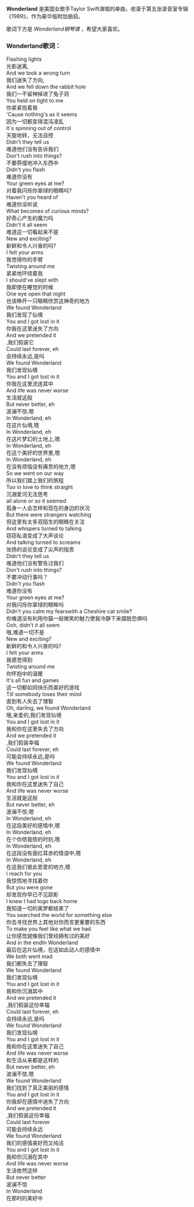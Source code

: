 

**Wonderland** 是美国女歌手Taylor Swift演唱的单曲，收录于第五张录音室专辑《1989》，作为豪华版附加曲目。

  
歌词下方是 _Wonderland钢琴谱_ ，希望大家喜欢。

### Wonderland歌词：

Flashing lights  
光影迷离,  
And we took a wrong turn  
我们迷失了方向,  
And we fell down the rabbit hole  
我们一不留神掉进了兔子洞  
You held on tight to me  
你紧紧抱着我  
'Cause nothing's as it seems  
因为一切都变得混沌凌乱  
It`s spinning out of control  
天旋地转，无法自控  
Didn't they tell us  
难道他们没有告诉我们  
Don't rush into things?  
不要莽撞地冲入东西中  
Didn't you flash  
难道你没有  
Your green eyes at me?  
对着我闪烁你翠绿的眼睛吗?  
Haven't you heard of  
难道你没听说  
What becomes of curious minds?  
好奇心产生的魔力吗  
Didn't it all seem  
难道这一切看起来不是  
New and exciting?  
新鲜和令人兴奋的吗?  
I felt your arms  
我觉得你的手臂  
Twisting around me  
紧紧地环绕着我  
I should've slept with  
我即使在睡觉的时候  
One eye open that night  
也该睁开一只眼睛欣赏这神奇的地方  
We found Wonderland  
我们发现了仙境  
You and I got lost in it  
你我在这里迷失了方向  
And we pretended it  
,我们假装它  
Could last forever, eh  
会持续永远,是吗  
We found Wonderland  
我们发现仙境  
You and I got lost in it  
你我在这里流连其中  
And life was never worse  
生活就这般  
But never better, eh  
波澜不惊,嗯  
In Wonderland, eh  
在这片仙境,嗯  
In Wonderland, eh  
在这片梦幻的土地上,嗯  
In Wonderland, eh  
在这个美好的世界里,嗯  
In Wonderland, eh  
在没有烦恼没有痛苦的地方,嗯  
So we went on our way  
所以我们踏上我们的旅程  
Too in love to think straight  
沉溺爱河无法思考  
all alone or so it seemed  
孤身一人会怎样和现在的身边的状况  
But there were strangers watching  
但这里有太多双陌生的眼睛在关注  
And whispers turned to talking  
窃窃私语变成了大声谈论  
And talking turned to screams  
张扬的谈论变成了尖声的指责  
Didn't they tell us  
难道他们没有警告过我们  
Don't rush into things?  
不要冲动行事吗？  
Didn't you flash  
难道你没有  
Your green eyes at me?  
对我闪烁你翠绿的眼眸吗  
Didn't you calm my fearswith a Cheshire cat smile?  
你难道没有利用你猫一般微笑的魅力使我冷静下来摆脱恐惧吗  
Ooh, didn't it all seem  
哦,难道一切不是  
New and exciting?  
新鲜的和令人兴奋的吗?  
I felt your arms  
我感觉得到  
Twisting around me  
你怀抱中的温暖  
It's all fun and games  
这一切都如同快乐而美好的游戏  
Till somebody loses their mind  
直到有人失去了理智  
Oh, darling, we found Wonderland  
哦,亲爱的,我们发现仙境  
You and I got lost in it  
我和你在这里失去了方向  
And we pretended it  
,我们假装幸福  
Could last forever, eh  
可能会持续永远,是吗  
We found Wonderland  
我们发现仙境  
You and I got lost in it  
我和你在这里迷失了自己  
And life was never worse  
生活就是这般  
But never better, eh  
波澜不惊,嗯  
In Wonderland, eh  
在这段美好的感情中,嗯  
In Wonderland, eh  
在个你侬我侬的时刻,嗯  
In Wonderland, eh  
在这段没有面红耳赤的情谊中,嗯  
In Wonderland, eh  
在这我们彼此恩爱的地方,嗯  
I reach for you  
我惊慌地寻找着你  
But you were gone  
却发现你早已不见踪影  
I knew I had togo back home  
我知道一切的美梦都结束了  
You searched the world for something else  
你去寻找世界上其他对你而言更重要的东西  
To make you feel like what we had  
让你感觉就像我们曾经拥有过的美好  
And in the endIn Wonderland  
最后在这片仙境，在这如此动人的感情中  
We both went mad  
我们都失去了理智  
We found Wonderland  
我们发现仙境  
You and I got lost in it  
我和你沉溺其中  
And we pretended it  
,我们假装这份幸福  
Could last forever, eh  
会持续永远,是吗  
We found Wonderland  
我们发现仙境  
You and I got lost in it  
我和你在这里迷失了自己  
And life was never worse  
和生活从来都是这样的  
But never better, eh  
波澜不惊,嗯  
We found Wonderland  
我们找到了真正美丽的感情  
You and I got lost in it  
你我却在感情中迷失了方向  
And we pretended it  
,我们假装这份幸福  
Could last forever  
可能会持续永远  
We found Wonderland  
我们的感情美好而又纯洁  
You and I got lost in it  
我和你沉溺在其中  
And life was never worse  
生活依然这样  
But never better  
波澜不惊  
In Wonderland  
在那时的美好中

